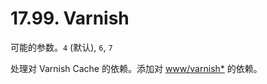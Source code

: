 # 17.99. Varnish

可能的参数。`4` (默认), `6`, `7`

处理对 Varnish Cache 的依赖。添加对 [www/varnish*](https://cgit.freebsd.org/ports/tree/www/varnish*/pkg-descr) 的依赖。

